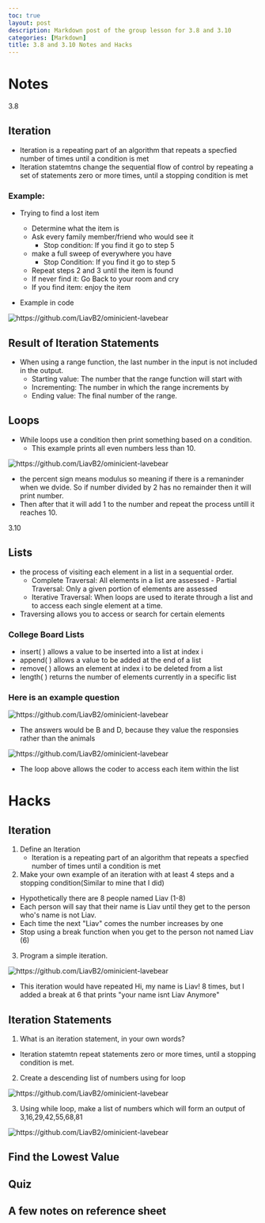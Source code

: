 ```yaml
---
toc: true
layout: post
description: Markdown post of the group lesson for 3.8 and 3.10
categories: [Markdown]
title: 3.8 and 3.10 Notes and Hacks
---
```


# Notes

3.8 

## Iteration
- Iteration is a repeating part of an algorithm that repeats a specfied number of times until a condition is met
- Iteration statemtns change the sequential flow of control by repeating a set of statements zero or more times, until a stopping condition is met

### Example:
- Trying to find a lost item
    - Determine what the item is
    - Ask every family member/friend who would see it
         - Stop condition: If you find it go to step 5
    - make a full sweep of everywhere you have 
        - Stop Condition: If you find it go to step 5
    - Repeat steps 2 and 3 until the item is found
    - If never find it: Go Back to your room and cry
    - If you find item: enjoy the item

- Example in code

![]({{site.baseurl}}/images/iteration1.png "https://github.com/LiavB2/ominicient-lavebear")

## Result of Iteration Statements 
- When using a range function, the last number in the input is not included in the output.
    - Starting value: The number that the range function will start with
    - Incrementing: The number in which the range increments by
    - Ending value: The final number of the range.

## Loops 
- While loops use a condition then print something based on a condition.
    - This example prints all even numbers less than 10.

![]({{site.baseurl}}/images/while1.png "https://github.com/LiavB2/ominicient-lavebear")

- the percent sign means modulus so meaning if there is a remaninder when we dvide. So if number divided by 2 has no remainder then it will print number. 
- Then after that it will add 1 to the number and repeat the process untill it reaches 10. 

3.10

## Lists 
- the process of visiting each element in a list in a sequential order.
    - Complete Traversal: All elements in a list are assessed - Partial Traversal: Only a given portion of elements are assessed
    - Iterative Traversal: When loops are used to iterate through a list and to access each single element at a time.
- Traversing allows you to access or search for certain elements

### College Board Lists
- insert( ) allows a value to be inserted into a list at index i
- append( ) allows a value to be added at the end of a list 
- remove( ) allows an element at index i to be deleted from a list
- length( ) returns the number of elements currently in a specific list

### Here is an example question

![]({{site.baseurl}}/images/listmc.png "https://github.com/LiavB2/ominicient-lavebear")

- The answers would be B and D, because they value the responsies rather than the animals 

![]({{site.baseurl}}/images/loop1.png "https://github.com/LiavB2/ominicient-lavebear")

- The loop above allows the coder to access each item within the list


# Hacks


## Iteration 
1. Define an Iteration
    - Iteration is a repeating part of an algorithm that repeats a specfied number of times until a condition is met
2. Make your own example of an iteration with at least 4 steps 
and a stopping condition(Similar to mine that I did)
- Hypothetically there are 8 people named Liav (1-8)
- Each person will say that their name is Liav until they get to the person who's name is not Liav.
- Each time the next "Liav" comes the number increases by one
- Stop using a break function when you get to the person not named Liav (6) 


3. Program a simple iteration.

![]({{site.baseurl}}/images/tyo3.png "https://github.com/LiavB2/ominicient-lavebear")

- This iteration would have repeated Hi, my name is Liav! 8 times, but I added a break at 6 that prints "your name isnt Liav Anymore"

## Iteration Statements
1. What is an iteration statement, in your own words?
- Iteration statemtn repeat statements zero or more times, until a stopping condition is met.
2. Create a descending list of numbers using for loop

![]({{site.baseurl}}/images/tyo4.png "https://github.com/LiavB2/ominicient-lavebear")

3. Using while loop, make a list of numbers which will form an output of 3,16,29,42,55,68,81

![]({{site.baseurl}}/images/tyo5.png "https://github.com/LiavB2/ominicient-lavebear")

## Find the Lowest Value


## Quiz


## A few notes on reference sheet
